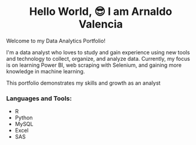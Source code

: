 <h1 align = "center"> Hello World, 😎 I am Arnaldo Valencia </h1>

<p> Welcome to my Data Analytics Portfolio! </p>
  
<p> I'm a data analyst who loves to study and gain experience using new tools and technology to collect, organize, and analyze data. Currently, my focus is on learning Power BI, web scraping with Selenium, and gaining more knowledge in machine learning. </p>

<p> This portfolio demonstrates my skills and growth as an analyst </p>

<h3> Languages and Tools: </h3>
<ul>
  <li> R </li>
  <li> Python </li>
  <li> MySQL </li>
  <li> Excel </li>
  <li> SAS </li>
</ul>
